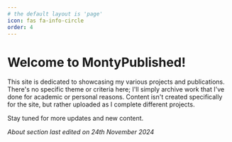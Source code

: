 ```yaml
---
# the default layout is 'page'
icon: fas fa-info-circle
order: 4
---
```


# Welcome to MontyPublished!

This site is dedicated to showcasing my various projects and publications. There's no specific theme or criteria here; I'll simply archive work that I've done for academic or personal reasons. Content isn't created specifically for the site, but rather uploaded as I complete different projects.

Stay tuned for more updates and new content.

*About section last edited on 24th November 2024*
